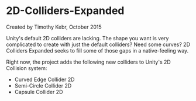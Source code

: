 # 2D-Colliders-Expanded
Created by Timothy Kebr, October 2015


Unity's default 2D colliders are lacking. The shape you want is very complicated to create with just the default colliders? Need some curves? 2D Colliders Expanded seeks to fill some of those gaps in a native-feeling way.

Right now, the project adds the following new colliders to Unity's 2D Collision system:
  - Curved Edge Collider 2D
  - Semi-Circle Collider 2D
  - Capsule Collider 2D
